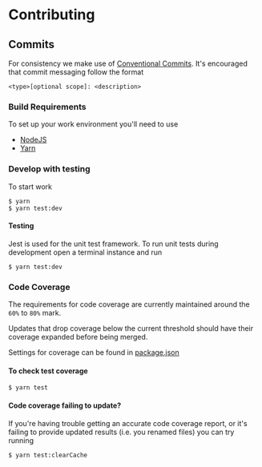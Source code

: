 # Contributing

## Commits
For consistency we make use of [Conventional Commits](https://www.conventionalcommits.org). It's encouraged that 
commit messaging follow the format
  ```
  <type>[optional scope]: <description>
  ```

### Build Requirements
To set up your work environment you'll need to use
 * [NodeJS](https://nodejs.org/)
 * [Yarn](https://yarnpkg.com)
    
### Develop with testing
To start work
  ```shell
  $ yarn
  $ yarn test:dev
  ```

#### Testing
Jest is used for the unit test framework. To run unit tests during development open a terminal instance and run
  ```shell
  $ yarn test:dev
  ```

### Code Coverage
The requirements for code coverage are currently maintained around the `60%` to `80%` mark.

Updates that drop coverage below the current threshold should have their coverage expanded before being merged. 

Settings for coverage can be found in [package.json](./package.json)

#### To check test coverage
  ```shell
  $ yarn test
  ```

#### Code coverage failing to update?
If you're having trouble getting an accurate code coverage report, or it's failing to provide updated results (i.e. you renamed files) you can try running
  ```
  $ yarn test:clearCache
  ```
